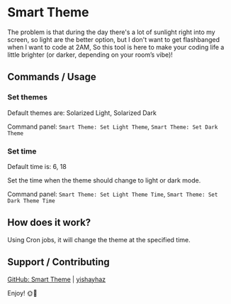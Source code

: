 # Smart Theme

The problem is that during the day there's a lot of sunlight right into my screen, so light are the better option, but I don't want to get flashbanged when I want to code at 2AM, So this tool is here to make your coding life a little brighter (or darker, depending on your room’s vibe)!

## Commands / Usage

### Set themes

Default themes are: Solarized Light, Solarized Dark

Command panel: `Smart Theme: Set Light Theme`, `Smart Theme: Set Dark Theme`

### Set time

Default time is: 6, 18

Set the time when the theme should change to light or dark mode.

Command panel: `Smart Theme: Set Light Theme Time`, `Smart Theme: Set Dark Theme Time`

## How does it work?

Using Cron jobs, it will change the theme at the specified time.

## Support / Contributing

[GitHub: Smart Theme](https://github.com/yishayhaz/smart-theme) | [yishayhaz](https://github.com/yishayhaz)

Enjoy! 🌞🌚
